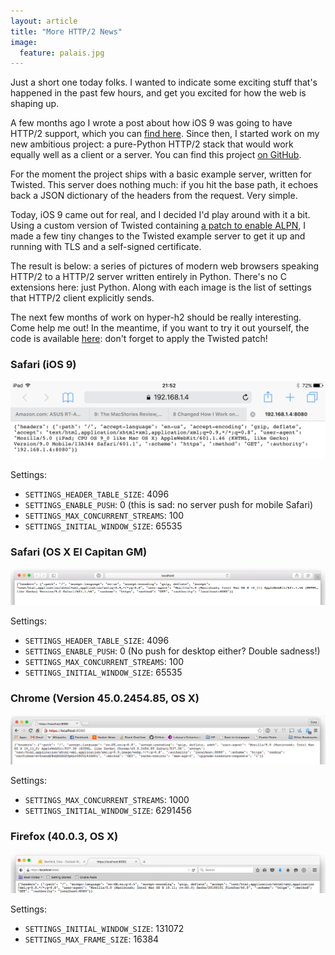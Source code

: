 ```yaml
---
layout: article
title: "More HTTP/2 News"
image:
  feature: palais.jpg
---
```


Just a short one today folks. I wanted to indicate some exciting stuff that's
happened in the past few hours, and get you excited for how the web is shaping
up.

A few months ago I wrote a post about how iOS 9 was going to have HTTP/2
support, which you can [find here](https://lukasa.co.uk/2015/06/HTTP2_Picks_Up_Steam_iOS9/).
Since then, I started work on my new ambitious project: a pure-Python HTTP/2
stack that would work equally well as a client or a server. You can find this
project [on GitHub](https://github.com/python-hyper/hyper-h2).

For the moment the project ships with a basic example server, written for
Twisted. This server does nothing much: if you hit the base path, it echoes
back a JSON dictionary of the headers from the request. Very simple.

Today, iOS 9 came out for real, and I decided I'd play around with it a bit.
Using a custom version of Twisted containing [a patch to enable ALPN](https://twistedmatrix.com/trac/ticket/7860),
I made a few tiny changes to the Twisted example server to get it up and
running with TLS and a self-signed certificate.

The result is below: a series of pictures of modern web browsers speaking
HTTP/2 to a HTTP/2 server written entirely in Python. There's no C extensions
here: just Python. Along with each image is the list of settings that HTTP/2
client explicitly sends.

The next few months of work on hyper-h2 should be really interesting. Come help
me out! In the meantime, if you want to try it out yourself, the code is
available [here](https://github.com/python-hyper/hyper-h2/tree/ios_fun): don't
forget to apply the Twisted patch!

### Safari (iOS 9)

![Mobile Safari, iOS9](/images/mobile_safari_h2.png)

Settings:

- `SETTINGS_HEADER_TABLE_SIZE`: 4096
- `SETTINGS_ENABLE_PUSH`: 0 (this is sad: no server push for mobile Safari)
- `SETTINGS_MAX_CONCURRENT_STREAMS`: 100
- `SETTINGS_INITIAL_WINDOW_SIZE`: 65535

### Safari (OS X El Capitan GM)

![Desktop Safari](/images/safari_h2.png)

Settings:

- `SETTINGS_HEADER_TABLE_SIZE`: 4096
- `SETTINGS_ENABLE_PUSH`: 0 (No push for desktop either? Double sadness!)
- `SETTINGS_MAX_CONCURRENT_STREAMS`: 100
- `SETTINGS_INITIAL_WINDOW_SIZE`: 65535


### Chrome (Version 45.0.2454.85, OS X)

![Desktop Chrome](/images/chrome_h2.png)

Settings:

- `SETTINGS_MAX_CONCURRENT_STREAMS`: 1000
- `SETTINGS_INITIAL_WINDOW_SIZE`: 6291456

### Firefox (40.0.3, OS X)

![Desktop Firefox](/images/firefox_h2.png)

Settings:

- `SETTINGS_INITIAL_WINDOW_SIZE`: 131072
- `SETTINGS_MAX_FRAME_SIZE`: 16384
